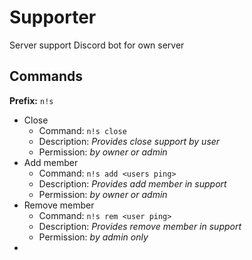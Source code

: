 # Supporter

Server support Discord bot for own server

## Commands

**Prefix:** `n!s`

- Close
  - Command: `n!s close`
  - Description: *Provides close support by user*
  - Permission: *by owner or admin*
- Add member
  - Command: `n!s add <users ping>`
  - Description: *Provides add member in support*
  - Permission: *by owner or admin*
- Remove member
  - Command: `n!s rem <user ping>`
  - Description: *Provides remove member in support*
  - Permission: *by admin only*
- 